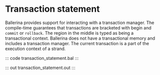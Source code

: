 # Transaction statement

Ballerina provides support for interacting with a transaction manager. The compile-time guarantees that transactions are bracketed with begin and `commit` or `rollback`. The region in the middle is typed as being a transactional context. Ballerina does not have a transactional memory and includes a transaction manager. The current transaction is a part of the execution context of a strand.

::: code transaction_statement.bal :::

::: out transaction_statement.out :::